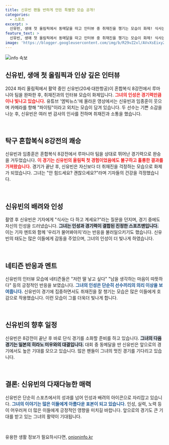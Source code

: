 ```yaml
---
title: 신유빈 팬들 반하게 만든 특별한 모습 공개!
categories:
  - 스포츠
excerpt: >
  신유빈, 생애 첫 올림픽에서 동메달을 따고 인터뷰 중 취재진을 챙기는 모습이 화제! 식사는 다 하셨나요?라는 귀여운 질문에 네티즌들도 감동. 고마움과 격려가 넘치는 순간을 놓치지 마세요!
feature_text: >
  신유빈, 생애 첫 올림픽에서 동메달을 따고 인터뷰 중 취재진을 챙기는 모습이 화제! 식사는 다 하셨나요?라는 귀여운 질문에 네티즌들도 감동. 고마움과 격려가 넘치는 순간을 놓치지 마세요!
image: 'https://blogger.googleusercontent.com/img/b/R29vZ2xl/AVvXsEixyZcFfHzMRdzZMjFBmAUKJYCLCGyLL1o632UiGVXcaFdKo_bkvkuCioo0uUKlGfBVcT3P84aROyZIXSBEx3Aw5nCQ3pTgDom1WDC4m8eifvWiAmWEEVb4x6G_l8C0QH225ldMjyaFvpxGEBGNO37VmDTDMHGhJPq73UglMfDca1-0aw/s1600/blogspot.png'
---
```


<p><img src="https://blogger.googleusercontent.com/img/b/R29vZ2xl/AVvXsEixyZcFfHzMRdzZMjFBmAUKJYCLCGyLL1o632UiGVXcaFdKo_bkvkuCioo0uUKlGfBVcT3P84aROyZIXSBEx3Aw5nCQ3pTgDom1WDC4m8eifvWiAmWEEVb4x6G_l8C0QH225ldMjyaFvpxGEBGNO37VmDTDMHGhJPq73UglMfDca1-0aw/s1600/blogspot.png" alt="info 속보" /></p>

<h2 data-ke-size="size26">신유빈, 생애 첫 올림픽과 인상 깊은 인터뷰</h2>

<p data-ke-size="size16">2024 파리 올림픽에서 활약 중인 신유빈(20세‧대한항공)이 혼합복식 8강전에서 루마니아 팀을 완파한 후, 취재진과의 인터뷰 모습이 화제입니다. <b><span style="color: #ee2323;">그녀의 인성은 경기력만큼이나 빛나고 있습니다.</span></b> 유튜브 '엠빅뉴스'에 올라온 영상에서는 신유빈과 임종훈이 웃으며 카메라를 향해 "파이팅"이라고 외치는 모습이 담겨 있습니다. 두 선수는 기쁜 소감을 나눈 후, 신유빈은 여러 번 감사의 인사를 전하며 취재진과 소통을 했습니다.</p>

<p data-ke-size="size16">&nbsp;</p>

<h2 data-ke-size="size26">탁구 혼합복식 8강전의 쾌승</h2>

<p data-ke-size="size16">신유빈과 임종훈은 혼합복식 8강전에서 루마니아 팀을 상대로 뛰어난 경기력으로 완승을 거두었습니다. <b><span style="color: #ee2323;">이 경기는 신유빈의 올림픽 첫 경험이었음에도 불구하고 훌륭한 결과를 가져왔습니다.</span></b> 경기가 끝난 후, 신유빈은 자신보다 더 취재진을 걱정하는 모습으로 화제가 되었습니다. 그녀는 "안 힘드세요? 괜찮으세요?"라며 기자들의 건강을 걱정했습니다.</p>

<p data-ke-size="size16">&nbsp;</p>

<h2 data-ke-size="size26">신유빈의 배려와 인성</h2>

<p data-ke-size="size16">촬영 후 신유빈은 기자에게 "식사는 다 하고 계세요?"라는 질문을 던지며, 경기 중에도 자신의 인성을 드러냈습니다. <b><span style="background-color: #21538527;">그녀는 인성과 경기력이 결합된 진정한 스포츠맨입니다.</span></b> 이는 기자 멘트와 함께 '우리가 물어봐야지'라는 반응을 불러일으키기도 했습니다. 신유빈의 태도는 많은 이들에게 감동을 주었으며, 그녀의 인성이 더 빛나게 하였습니다.</p>

<p data-ke-size="size16">&nbsp;</p>

<h2 data-ke-size="size26">네티즌 반응과 멘트</h2>

<p data-ke-size="size16">신유빈의 인터뷰 모습에 네티즌들은 "저런 딸 낳고 싶다" "남을 생각하는 마음이 따뜻하다" 등의 긍정적인 반응을 보였습니다. <b><span style="color: #1a5490;">그녀의 인성은 단순히 선수끼리의 의리 이상을 보여줍니다.</span></b> 신유빈이 경기에 집중하면서도 취재진을 잘 챙기는 모습은 많은 이들에게 호감으로 작용했습니다. 이런 모습이 그를 더욱더 빛나게 합니다.</p>

<p data-ke-size="size16">&nbsp;</p>

<h2 data-ke-size="size26">신유빈의 향후 일정</h2>

<p data-ke-size="size16">신유빈은 8강전이 끝난 후 바로 단식 경기를 소화할 준비를 하고 있습니다. <b><span style="background-color: #21538527;">그녀의 다음 경기는 일본의 히라노 미우와의 대결입니다.</span></b> 대회 중 동메달을 딴 신유빈은 앞으로의 경기에서도 높은 기대를 모으고 있습니다. 많은 팬들이 그녀의 멋진 경기를 기다리고 있습니다.</p>

<p data-ke-size="size16">&nbsp;</p>

<h2 data-ke-size="size26">결론: 신유빈의 다재다능한 매력</h2>

<p data-ke-size="size16">신유빈은 단순히 스포츠에서의 성과를 넘어 인성과 배려의 아이콘으로 자리잡고 있습니다. <b><span style="color: #1a5490;">그녀의 이야기는 많은 이들에게 아름다운 표본이 되고 있습니다.</span></b> 인성, 실력, 노력 등이 어우러져 더 많은 이들에게 긍정적인 영향을 미치길 바랍니다. 앞으로의 경기도 큰 기대를 받고 있는 그녀의 활약이 기대됩니다.</p>

<p data-ke-size="size16">&nbsp;</p>
유용한 생활 정보가 필요하시다면, <a href="https://onioninfo.kr" rel="dofollow">onioninfo.kr</a>


